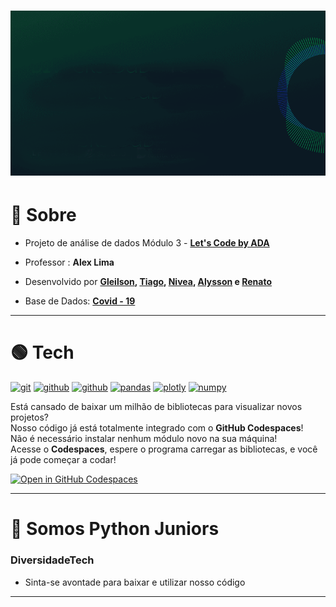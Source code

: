 <h1>
    <img src="img\logo.gif">
</h1>

# 🔴 Sobre

- Projeto de análise de dados Módulo 3 - **[Let's Code by ADA](https://letscode.com.br/)**
- Professor : **Alex Lima**
- Desenvolvido por **[Gleilson](https://www.linkedin.com/in/gleilsonpedro/),
                     [Tiago](https://www.linkedin.com/in/tiago-lima-917b70bb/),
                     [Nivea](https://www.linkedin.com/in/nivea-ester-sousa),
                     [Alysson](https://www.linkedin.com/in/alysson-vinagre-b03714125)
                      e [Renato](https://www.linkedin.com/in/avlisotan/)**


- Base de Dados: **[Covid - 19](https://raw.githubusercontent.com/wcota/covid19br/master/cases-brazil-states.csv)**
---
# 🟢 Tech


[![git](https://img.shields.io/badge/GIT-E44C30?style=for-the-badge&logo=git&logoColor=white)](https://git-scm.com)
[![github](https://img.shields.io/badge/GitHub-100000?style=for-the-badge&logo=github&logoColor=white)](https://github.com/)
[![github](https://img.shields.io/badge/Python-FFD43B?style=for-the-badge&logo=python&logoColor=blue)](https://docs.python.org/3/)
[![pandas](https://img.shields.io/badge/Pandas-2C2D72?style=for-the-badge&logo=pandas&logoColor=white)](https://pandas.pydata.org/docs/)
[![plotly](https://img.shields.io/badge/Plotly-239120?style=for-the-badge&logo=plotly&logoColor=white)](https://plotly.com/python/)
[![numpy](https://img.shields.io/badge/Numpy-777BB4?style=for-the-badge&logo=numpy&logoColor=white)](https://numpy.org/doc/)

Está cansado de baixar um milhão de bibliotecas para visualizar novos projetos?  
Nosso código já está totalmente integrado com o **GitHub Codespaces**!  
Não é necessário instalar nenhum módulo novo na sua máquina!  
Acesse o **Codespaces**, espere o programa carregar as bibliotecas, e você já pode começar a codar!  

[![Open in GitHub Codespaces](https://github.com/codespaces/badge.svg)](https://github.com/codespaces/new?hide_repo_select=true&ref=main&repo=564319316)

---
# 🔵 Somos Python Juniors 
### **DiversidadeTech**

- Sinta-se avontade para baixar e utilizar nosso código

---

